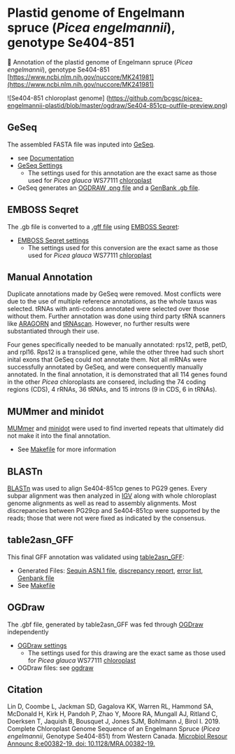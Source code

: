 # Plastid genome of Engelmann spruce (*Picea engelmannii*), genotype Se404-851
🌲 Annotation of the plastid genome of Engelmann spruce (*Picea engelmannii*), genotype Se404-851
[https://www.ncbi.nlm.nih.gov/nuccore/MK241981](https://www.ncbi.nlm.nih.gov/nuccore/MK241981)

![Se404-851 chloroplast genome] (https://github.com/bcgsc/picea-engelmannii-plastid/blob/master/ogdraw/Se404-851cp-outfile-preview.png)

## GeSeq
The assembled FASTA file was inputed into [GeSeq](https://chlorobox.mpimp-golm.mpg.de/geseq.html).
* see [Documentation](https://academic.oup.com/nar/article/45/W1/W6/3806659)
* [GeSeq Settings](https://github.com/bcgsc/picea-glauca-plastid/blob/master/GeSeq/GeSeq_settings.png)
  * The settings used for this annotation are the exact same as those used for *Picea glauca* WS77111 [chloroplast](https://github.com/bcgsc/picea-glauca-plastid)
* GeSeq generates an [OGDRAW .png file](https://github.com/bcgsc/picea-engelmannii-plastid/blob/master/GeSeq/Se404-851cp_OGDRAW.jpg) and a [GenBank .gb file](https://github.com/bcgsc/picea-engelmannii-plastid/blob/master/GeSeq/Se404-851cp.gb).

## EMBOSS Seqret
The .gb file is converted to a [.gff file](https://github.com/bcgsc/picea-engelmannii-plastid/blob/master/Se404-851cp.gff) using [EMBOSS Seqret](https://www.ebi.ac.uk/Tools/sfc/emboss_seqret/):
* [EMBOSS Seqret settings](https://github.com/bcgsc/picea-glauca-plastid/blob/master/EMBOSS-setings.png)
  * The settings used for this conversion are the exact same as those used for *Picea glauca* WS77111 [chloroplast](https://github.com/bcgsc/picea-glauca-plastid)

## Manual Annotation
Duplicate annotations made by GeSeq were removed. Most conflicts were due to the use of multiple reference annotations, as the whole taxus was selected. tRNAs with anti-codons annotated were selected over those without them. Further annotation was done using third party tRNA scanners like [ARAGORN](http://mbio-serv2.mbioekol.lu.se/ARAGORN/) and [tRNAscan](http://lowelab.ucsc.edu/tRNAscan-SE/). However, no further results were substantiated through their use.

Four genes specifically needed to be manually annotated: rps12, petB, petD, and rpl16. Rps12 is a transpliced gene, while the other three had such short inital exons that GeSeq could not annotate them. Not all mRNAs were successfully annotated by GeSeq, and were consequently manually annotated. In the final annotation, it is demonstrated that all 114 genes found in the other *Picea* chloroplasts are consered, including the 74 coding regions (CDS), 4 rRNAs, 36 tRNAs, and 15 introns (9 in CDS, 6 in tRNAs).

## MUMmer and minidot
[MUMmer](http://mummer.sourceforge.net) and [minidot](https://github.com/thackl/minidot) were used to find inverted repeats that ultimately did not make it into the final annotation. 
* See [Makefile](https://github.com/bcgsc/picea-engelmannii-plastid/blob/master/Makefile) for more information

## BLASTn
[BLASTn](https://blast.ncbi.nlm.nih.gov/Blast.cgi?PAGE_TYPE=BlastSearch) was used to align Se404-851cp genes to PG29 genes. Every subpar alignment was then analyzed in [IGV](http://software.broadinstitute.org/software/igv/) along with whole chloroplast genome alignments as well as read to assembly alignments. Most discrepancies between PG29cp and Se404-851cp were supported by the reads; those that were not were fixed as indicated by the consensus.

## table2asn_GFF
This final GFF annotation was validated using [table2asn_GFF](https://www.ncbi.nlm.nih.gov/genbank/genomes_gff):
* Generated Files: [Sequin ASN.1 file](https://github.com/bcgsc/picea-engelmannii-plastid/blob/master/table2asn_GFF/Se404-851cp.sqn), [discrepancy report](https://github.com/bcgsc/picea-engelmannii-plastid/blob/master/table2asn_GFF/Se404-851cp.dr), [error list](https://github.com/bcgsc/picea-engelmannii-plastid/blob/master/table2asn_GFF/Se404-851cp.val), [Genbank file](https://github.com/bcgsc/picea-engelmannii-plastid/blob/master/table2asn_GFF/Se404-851cp.gbf) 
* See [Makefile](https://github.com/bcgsc/picea-engelmannii-plastid/blob/master/Makefile)

## OGDraw
The .gbf file, generated by table2asn_GFF was fed through [OGDraw](https://chlorobox.mpimp-golm.mpg.de/OGDraw.html) independently
* [OGDraw settings](https://github.com/bcgsc/picea-glauca-plastid/blob/master/ogdraw/OGDRAW_settings.png)
  * The settings used for this drawing are the exact same as those used for *Picea glauca* WS77111 [chloroplast](https://github.com/bcgsc/picea-glauca-plastid)
* OGDraw files: see [ogdraw](https://github.com/bcgsc/picea-engelmannii-plastid/tree/master/ogdraw)

## Citation
Lin D, Coombe L, Jackman SD, Gagalova KK, Warren RL, Hammond SA, McDonald H, Kirk H, Pandoh P, Zhao Y, Moore RA, Mungall AJ, Ritland C, Doerksen T, Jaquish B, Bousquet J, Jones SJM, Bohlmann J, Birol I. 2019. Complete Chloroplast Genome Sequence of an Engelmann Spruce (*Picea engelmannii*, Genotype Se404-851) from Western Canada. [Microbiol Resour Announc 8:e00382-19. doi: 10.1128/MRA.00382-19.](https://mra.asm.org/content/8/24/e00382-19)

